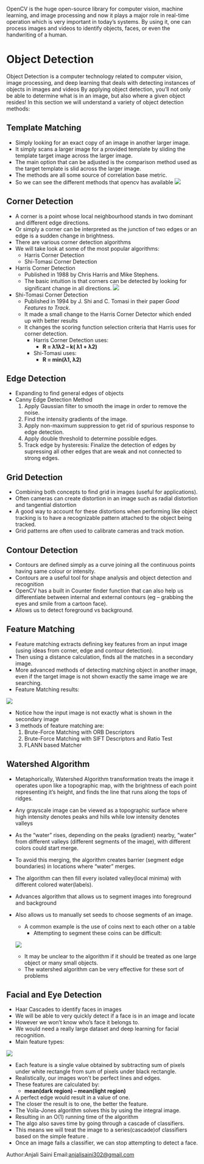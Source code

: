 OpenCV is the huge open-source library for computer vision, machine learning, and image processing and now it plays a major role in real-time operation which is very important in today’s systems. By using it, one can process images and videos to identify objects, faces, or even the handwriting of a human. 

# Object Detection #

Object Detection is a computer technology related to computer vision, image processing, and deep learning that deals with detecting instances of objects in images and videos
By applying object detection, you’ll not only be able to determine what is in an image, but also where a given object resides!
In this section we will understand a variety of object detection methods:
  
## Template Matching ##
  * Simply looking for an exact copy of an image in another larger image.
  * It simply scans a larger image for a provided template by sliding the template target image  across the larger image.
  * The main option that can be adjusted is the comparison method used as the target template is slid across the larger image.
  * The methods are all some source of correlation base metric.
  * So we can see the different methods that opencv has available
	![](https://miro.medium.com/max/700/1*VghwcBOX62lu4HzRH8FIMg.png)
## Corner Detection ##
* A corner is a point whose local neighbourhood stands in two dominant and different edge directions.
* Or simply a corner can be interpreted as the junction of two edges or an edge is a sudden change in brightness.
* There are various corner detection algorithms 
* We will take look at some of the most popular algorithms:
  * Harris Corner Detection
  * Shi-Tomasi Corner Detection   
* Harris Corner Detection
  * Published in 1988 by Chris Harris and Mike Stephens.
  * The basic intuition is that corners can be detected by looking for significant change in all directions.
  ![]( https://media5.datahacker.rs/2019/07/130-1024x608.png) 
* Shi-Tomasi Corner Detection   
  * Published in 1994 by J. Shi and C. Tomasi in their paper *Good Features to Track*.
  * It made a small change to the Harris Corner Detector which ended up with better results
  * It changes the scoring function selection criteria that Harris uses for corner detection.
    * Harris Corner Detection uses:
      * **R =  λ1λ2 – k( λ1  + λ2)**      
    * Shi-Tomasi uses:
      * **R = min(λ1, λ2)**
## Edge Detection
* Expanding to find general edges of objects
* Canny Edge Detection Method
	1. Apply Gaussian filter to smooth the image in order to remove the noise.
	1. Find the intensity gradients of the image.
	1. Apply non-maximum suppression to get rid of spurious response to edge detection.
	1. Apply double threshold to determine possible edges.
	1. Track edge by hysteresis: Finalize the detection of edges by supressing all other edges that are weak and not connected to strong edges.
## Grid Detection
* Combining both concepts to find grid in images (useful for applications).
* Often cameras can create distortion in an image such as radial distortion and tangential distortion
* A good way to account for these distortions when performing like object tracking is to have a recognizable pattern attached to the object being tracked.
* Grid patterns are often used to calibrate cameras and track motion.  
## Contour Detection 
* Contours are defined simply as a curve joining all the continuous points having same colour or intensity.
*	Contours are a useful tool for shape analysis and object detection and recognition
* OpenCV has a built in Counter finder function that can also help us differentiate between internal and external contours (eg – grabbing the eyes and smile from a cartoon face).
* Allows us to detect foreground vs background.
## Feature Matching 
* Feature matching extracts defining key features from an input image (using ideas from corner, edge and contour detection).
* Then using a distance calculation, finds all the matches in a secondary image.
* More advanced methods of detecting matching object in another image, even if the target image is not shown exactly the same image we are searching.
* Feature Matching results:

![](https://docs.opencv.org/3.4/matcher_result1.jpg)
* Notice how the input image is not exactly what is shown in the secondary image
* 3 methods of feature matching are:
	1. Brute-Force Matching with ORB Descriptors
	2. Brute-Force Matching with SIFT Descriptors and Ratio Test
	3. FLANN based Matcher 
	
## Watershed Algorithm ##
* Metaphorically, Watershed Algorithm transformation treats the image it operates upon like a topographic map, with the brightness of each point representing it’s height, and finds the line that runs along the tops of ridges.
* Any grayscale image  can be viewed as a topographic surface where high intensity denotes peaks and hills while low intensity denotes valleys
* As the “water” rises, depending on the peaks (gradient) nearby, “water” from different valleys (different segments of the image), with different colors could start merge.
* To avoid this merging, the algorithm creates barrier (segment edge boundaries) in locations where “water” merges.
* The algorithm can then fill every isolated valley(local minima) with different colored water(labels).
* Advances algorithm that allows us to segment images into foreground and background
* Also allows us to manually set seeds to choose segments of an image.
	* A common example is the use of coins next to each other on a table
	  * Attempting to segment these coins can be difficult:
    
	![](https://encrypted-tbn0.gstatic.com/images?q=tbn%3AANd9GcQRLGLxjK2fADx4e7Sci8koBkeB0Lh-QtqAdg&usqp=CAU)
  * It may be unclear to the algorithm  if it should be treated as one large object or many small objects.
  * The watershed algorithm can be very effective  for these sort of problems
## Facial and Eye Detection ##
* Haar Cascades to identify faces in images
* We will be able to very quickly detect if a face is in an image and locate
* However we won’t know who’s face it belongs to.
* We would need a really large dataset and deep learning for facial recognition.
* Main feature types: 

![](https://docs.opencv.org/3.4/haar_features.jpg)
* Each feature is a single value obtained by subtracting sum of pixels under white rectangle from sum of pixels under black rectangle.
* Realistically, our images won’t be perfect lines and edges.
* These features are calculated by:
  * **mean(dark region) – mean(light region)**
* A perfect edge would result in a value of one.
* The closer the result is to one, the better the feature.
* The Voila-Jones algorithm solves this by using the integral image.
* Resulting in an O(1) running time of the algorithm
* The algo also saves time by going through a cascade of classifiers.
* This means we will treat the image to a series(cascade)of classifiers based on the simple feature .
* Once an image fails a classifier, we can stop attempting to detect a face.
	
Author:Anjali Saini
Email:anjalisaini302@gmail.com
